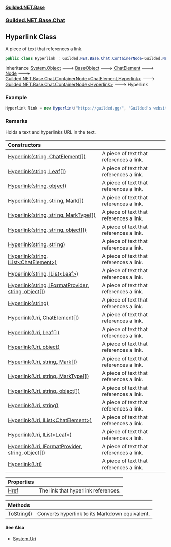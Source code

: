 
#### [Guilded.NET.Base](index 'index')
### [Guilded.NET.Base.Chat](index#Guilded_NET_Base_Chat 'Guilded.NET.Base.Chat')
## Hyperlink Class
A piece of text that references a link.  
```csharp
public class Hyperlink : Guilded.NET.Base.Chat.ContainerNode<Guilded.NET.Base.Chat.Hyperlink>
```

Inheritance [System.Object](https://docs.microsoft.com/en-us/dotnet/api/System.Object 'System.Object') &#129106; [BaseObject](BaseObject 'Guilded.NET.Base.BaseObject') &#129106; [ChatElement](ChatElement 'Guilded.NET.Base.Chat.ChatElement') &#129106; [Node](Node 'Guilded.NET.Base.Chat.Node') &#129106; [Guilded.NET.Base.Chat.ContainerNode&lt;](ContainerNode_T_R_ 'Guilded.NET.Base.Chat.ContainerNode&lt;T,R&gt;')[ChatElement](ChatElement 'Guilded.NET.Base.Chat.ChatElement')[,](ContainerNode_T_R_ 'Guilded.NET.Base.Chat.ContainerNode&lt;T,R&gt;')[Hyperlink](Hyperlink 'Guilded.NET.Base.Chat.Hyperlink')[&gt;](ContainerNode_T_R_ 'Guilded.NET.Base.Chat.ContainerNode&lt;T,R&gt;') &#129106; [Guilded.NET.Base.Chat.ContainerNode&lt;](ContainerNode_T_ 'Guilded.NET.Base.Chat.ContainerNode&lt;T&gt;')[Hyperlink](Hyperlink 'Guilded.NET.Base.Chat.Hyperlink')[&gt;](ContainerNode_T_ 'Guilded.NET.Base.Chat.ContainerNode&lt;T&gt;') &#129106; Hyperlink  
### Example
```csharp
Hyperlink link = new Hyperlink("https://guilded.gg/", "Guilded's website");  
```
### Remarks
Holds a text and hyperlinks URL in the text.  

| Constructors | |
| :--- | :--- |
| [Hyperlink(string, ChatElement[])](Hyperlink_Hyperlink(string_ChatElement__) 'Guilded.NET.Base.Chat.Hyperlink.Hyperlink(string, Guilded.NET.Base.Chat.ChatElement[])') | A piece of text that references a link.<br/> |
| [Hyperlink(string, Leaf[])](Hyperlink_Hyperlink(string_Leaf__) 'Guilded.NET.Base.Chat.Hyperlink.Hyperlink(string, Guilded.NET.Base.Chat.Leaf[])') | A piece of text that references a link.<br/> |
| [Hyperlink(string, object)](Hyperlink_Hyperlink(string_object) 'Guilded.NET.Base.Chat.Hyperlink.Hyperlink(string, object)') | A piece of text that references a link.<br/> |
| [Hyperlink(string, string, Mark[])](Hyperlink_Hyperlink(string_string_Mark__) 'Guilded.NET.Base.Chat.Hyperlink.Hyperlink(string, string, Guilded.NET.Base.Chat.Mark[])') | A piece of text that references a link.<br/> |
| [Hyperlink(string, string, MarkType[])](Hyperlink_Hyperlink(string_string_MarkType__) 'Guilded.NET.Base.Chat.Hyperlink.Hyperlink(string, string, Guilded.NET.Base.Chat.MarkType[])') | A piece of text that references a link.<br/> |
| [Hyperlink(string, string, object[])](Hyperlink_Hyperlink(string_string_object__) 'Guilded.NET.Base.Chat.Hyperlink.Hyperlink(string, string, object[])') | A piece of text that references a link.<br/> |
| [Hyperlink(string, string)](Hyperlink_Hyperlink(string_string) 'Guilded.NET.Base.Chat.Hyperlink.Hyperlink(string, string)') | A piece of text that references a link.<br/> |
| [Hyperlink(string, IList&lt;ChatElement&gt;)](Hyperlink_Hyperlink(string_IList_ChatElement_) 'Guilded.NET.Base.Chat.Hyperlink.Hyperlink(string, System.Collections.Generic.IList&lt;Guilded.NET.Base.Chat.ChatElement&gt;)') | A piece of text that references a link.<br/> |
| [Hyperlink(string, IList&lt;Leaf&gt;)](Hyperlink_Hyperlink(string_IList_Leaf_) 'Guilded.NET.Base.Chat.Hyperlink.Hyperlink(string, System.Collections.Generic.IList&lt;Guilded.NET.Base.Chat.Leaf&gt;)') | A piece of text that references a link.<br/> |
| [Hyperlink(string, IFormatProvider, string, object[])](Hyperlink_Hyperlink(string_IFormatProvider_string_object__) 'Guilded.NET.Base.Chat.Hyperlink.Hyperlink(string, System.IFormatProvider, string, object[])') | A piece of text that references a link.<br/> |
| [Hyperlink(string)](Hyperlink_Hyperlink(string) 'Guilded.NET.Base.Chat.Hyperlink.Hyperlink(string)') | A piece of text that references a link.<br/> |
| [Hyperlink(Uri, ChatElement[])](Hyperlink_Hyperlink(Uri_ChatElement__) 'Guilded.NET.Base.Chat.Hyperlink.Hyperlink(System.Uri, Guilded.NET.Base.Chat.ChatElement[])') | A piece of text that references a link.<br/> |
| [Hyperlink(Uri, Leaf[])](Hyperlink_Hyperlink(Uri_Leaf__) 'Guilded.NET.Base.Chat.Hyperlink.Hyperlink(System.Uri, Guilded.NET.Base.Chat.Leaf[])') | A piece of text that references a link.<br/> |
| [Hyperlink(Uri, object)](Hyperlink_Hyperlink(Uri_object) 'Guilded.NET.Base.Chat.Hyperlink.Hyperlink(System.Uri, object)') | A piece of text that references a link.<br/> |
| [Hyperlink(Uri, string, Mark[])](Hyperlink_Hyperlink(Uri_string_Mark__) 'Guilded.NET.Base.Chat.Hyperlink.Hyperlink(System.Uri, string, Guilded.NET.Base.Chat.Mark[])') | A piece of text that references a link.<br/> |
| [Hyperlink(Uri, string, MarkType[])](Hyperlink_Hyperlink(Uri_string_MarkType__) 'Guilded.NET.Base.Chat.Hyperlink.Hyperlink(System.Uri, string, Guilded.NET.Base.Chat.MarkType[])') | A piece of text that references a link.<br/> |
| [Hyperlink(Uri, string, object[])](Hyperlink_Hyperlink(Uri_string_object__) 'Guilded.NET.Base.Chat.Hyperlink.Hyperlink(System.Uri, string, object[])') | A piece of text that references a link.<br/> |
| [Hyperlink(Uri, string)](Hyperlink_Hyperlink(Uri_string) 'Guilded.NET.Base.Chat.Hyperlink.Hyperlink(System.Uri, string)') | A piece of text that references a link.<br/> |
| [Hyperlink(Uri, IList&lt;ChatElement&gt;)](Hyperlink_Hyperlink(Uri_IList_ChatElement_) 'Guilded.NET.Base.Chat.Hyperlink.Hyperlink(System.Uri, System.Collections.Generic.IList&lt;Guilded.NET.Base.Chat.ChatElement&gt;)') | A piece of text that references a link.<br/> |
| [Hyperlink(Uri, IList&lt;Leaf&gt;)](Hyperlink_Hyperlink(Uri_IList_Leaf_) 'Guilded.NET.Base.Chat.Hyperlink.Hyperlink(System.Uri, System.Collections.Generic.IList&lt;Guilded.NET.Base.Chat.Leaf&gt;)') | A piece of text that references a link.<br/> |
| [Hyperlink(Uri, IFormatProvider, string, object[])](Hyperlink_Hyperlink(Uri_IFormatProvider_string_object__) 'Guilded.NET.Base.Chat.Hyperlink.Hyperlink(System.Uri, System.IFormatProvider, string, object[])') | A piece of text that references a link.<br/> |
| [Hyperlink(Uri)](Hyperlink_Hyperlink(Uri) 'Guilded.NET.Base.Chat.Hyperlink.Hyperlink(System.Uri)') | A piece of text that references a link.<br/> |

| Properties | |
| :--- | :--- |
| [Href](Hyperlink_Href 'Guilded.NET.Base.Chat.Hyperlink.Href') | The link that hyperlink references.<br/> |

| Methods | |
| :--- | :--- |
| [ToString()](Hyperlink_ToString() 'Guilded.NET.Base.Chat.Hyperlink.ToString()') | Converts hyperlink to its Markdown equivalent.<br/> |

#### See Also
- [System.Uri](https://docs.microsoft.com/en-us/dotnet/api/System.Uri 'System.Uri')
